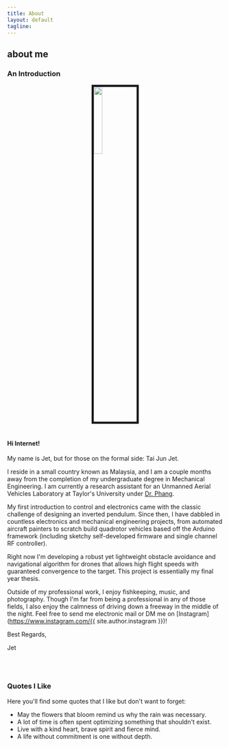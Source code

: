 ```yaml
---
title: About
layout: default
tagline:
---
```


<div>
  <h2 class="page-header-brief">about me</h2>
  <div class="line-sep"></div>
</div>

### An Introduction

<img src="{{ site.BASE_PATH }}/assets/img/myface.jpg" width="20%" style="display:block;margin:0 auto;border-style:solid;border-width: 5px">
<br>

#### Hi Internet!

My name is Jet, but for those on the formal side: Tai Jun Jet.

I reside in a small country known as Malaysia, and I am a couple months away from the completion of my undergraduate degree in Mechanical Engineering. I am currently a research assistant for an Unmanned Aerial Vehicles Laboratory at Taylor's University under [Dr. Phang](http://phangsweeking.com/).


My first introduction to control and electronics came with the classic challenge of designing an inverted pendulum. Since then, I have dabbled in countless electronics and mechanical engineering projects, from automated aircraft painters to scratch build quadrotor vehicles based off the Arduino framework (including sketchy self-developed firmware and single channel RF controller).


Right now I'm developing a robust yet lightweight obstacle avoidance and navigational algorithm for drones that allows high flight speeds with guaranteed convergence to the target. This project is essentially my final year thesis.


Outside of my professional work, I enjoy fishkeeping, music, and photography. Though I'm far from being a professional in any of those fields, I also enjoy the calmness of driving down a freeway in the middle of the night. Feel free to send me electronic mail or DM me on [Instagram](https://www.instagram.com/{{ site.author.instagram }})!

Best Regards,

Jet


<br><br>
### Quotes I Like

Here you'll find some quotes that I like but don't want to forget: 
- May the flowers that bloom remind us why the rain was necessary.
- A lot of time is often spent optimizing something that shouldn't exist.
- Live with a kind heart, brave spirit and fierce mind.
- A life without commitment is one without depth.



